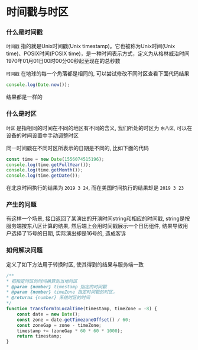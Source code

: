 # 时间戳与时区

### 什么是时间戳

`时间戳` 指的就是Unix时间戳\(Unix timestamp\)。它也被称为Unix时间\(Unix time\)、POSIX时间\(POSIX time\)，是一种时间表示方式，定义为从格林威治时间1970年01月01日00时00分00秒起至现在的总秒数

`时间戳` 在地球的每一个角落都是相同的, 可以尝试修改不同时区查看下面代码结果

```javascript
console.log(Date.now());
```

结果都是一样的

### 什么是时区

`时区` 是指相同的时间在不同的地区有不同的含义, 我们所处的时区为 `东八区`, 可以在设备的时间设置中手动调整时区

同一时间戳在不同时区所表示的日期是不同的, 比如下面的代码

```javascript
const time = new Date(1556074515196);
console.log(time.getFullYear());
console.log(time.getMonth());
console.log(time.getDate());
```

在北京时间执行的结果为 `2019 3 24`, 而在美国时间执行的结果却是 `2019 3 23`

### 产生的问题

有这样一个场景, 接口返回了某演出的开演时间string和相应的时间戳, string是按服务端按东八区计算的结果, 然后端上会用时间戳展示一个日历组件, 结果导致用户选择了15号的日期, 实际演出却是16号的, 造成客诉

### 如何解决问题

定义了如下方法用于转换时区, 使其得到的结果与服务端一致

```javascript
/**
* 把指定时区的时间换算到当地时区
* @param {number} timestamp 指定的时间戳
* @param {number} timeZone 指定时间戳的时区，
* @returns {number} 系统时区的时间
*/
function transformToLocalTime(timestamp, timeZone = -8) {
    const date = new Date();
    const zone = date.getTimezoneOffset() / 60;
    const zoneGap = zone - timeZone;
    timestamp += (zoneGap * 60 * 60 * 1000);
    return timestamp;
}
```

